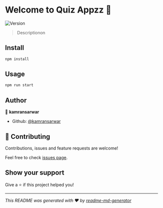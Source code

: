 # Welcome to Quiz Appzz 👋
![Version](https://img.shields.io/badge/version-1.0.0-blue.svg?cacheSeconds=2592000)

> Descriptionon

## Install

```sh
npm install
```

## Usage

```sh
npm run start
```

## Author

👤 **kamransarwar**

* Github: [@kamransarwar](https://github.com/kamransarwar)

## 🤝 Contributing

Contributions, issues and feature requests are welcome!

Feel free to check [issues page](https://github.com/kamransarwar/QuizApp/issues).

## Show your support

Give a ⭐️ if this project helped you!


***
_This README was generated with ❤️ by [readme-md-generator](https://github.com/kefranabg/readme-md-generator)_